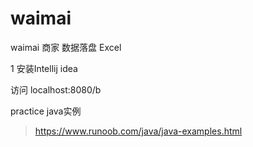 # waimai
waimai 商家 数据落盘 Excel

1 安装Intellij idea

访问 localhost:8080/b


practice java实例

>https://www.runoob.com/java/java-examples.html

